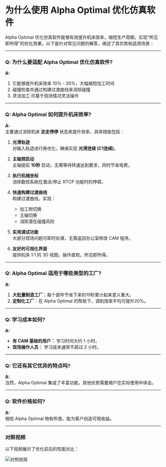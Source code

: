 # 为什么使用 Alpha Optimal 优化仿真软件

Alpha Optimal 优化仿真软件能够有效提升机床效率，缩短生产周期，实现“所见即所得”的优化效果。以下是针对常见问题的解答，阐述了其优势和适用场景：

---

### Q: 为什么要适配 Alpha Optimal 优化仿真软件?  
**A:**  
1. 它能够提升机床效率 10% - 30%，大幅缩短加工时间        
2. 碰撞检查并通过构建过渡曲线来消除碰撞     
3. 灵活加工:可基于现场情况灵活操作      

---

### Q: Alpha Optimal 如何提升机床效率?      
**A:**      
主要通过消除机床 **走走停停** 状态来提升效率，具体措施包括：   

1. **光滑轨迹**  
   对输入轨迹进行再优化，确保实现 **光滑连续 (C1连续)**。

2. **主轴预启动**   
   主轴提前 **10秒** 启动，无需等待转速达到要求，同时节省电费。

3. **执行机械坐标**  
   消除数控系统在激活/停止 RTCP 功能时的停顿。

4. **快速构建过渡曲线**  
   构建过渡曲线，实现： 
      - 加工侧切换  
      - 主轴切换  
      - 消除潜在碰撞风险
  
5. **实用调试功能**  
   大部分现场问题可即时处理，无需返回办公室修改 CAM 程序。

6. **友好的可视化界面**  
   提供机床 1:1 的 3D 视图，操作直观，所见即所得。

---

### Q: Alpha Optimal 适用于哪些类型的工厂?  
**A:**  
1. **大批量制造工厂**：每个部件节省下来的10秒累计起来意义重大。  
2. **定制化工厂**：在 Alpha Optimal 的帮助下，调机效率平均可提升20%。

---

### Q: 学习成本如何?  
**A:**  
- **有 CAM 基础的用户：** 学习时间大约 1 小时。  
- **现场操作人员：** 学习成本通常不超过 2 小时。

---

### Q: 它还有其它优异的特点吗?  
**A:**  
当然，Alpha Optimal 集成了丰富功能，其他优势需要用户在实际使用中体会。

---

### Q: 软件价格如何?  
**A:**  
相信 Alpha Optimal 物有所值，能为客户创造可观收益。

---

### 对照视频  
以下视频展示了优化前后的性能对比：

![对照视频](../image/machine/对比视频.gif)